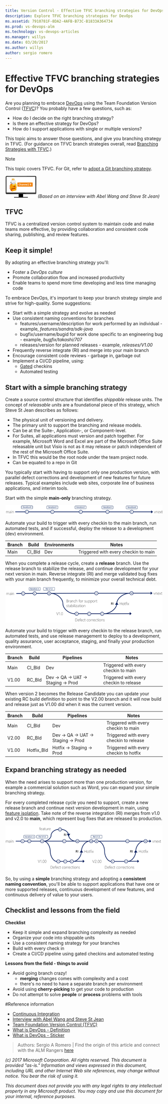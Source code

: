 ```yaml
---
title: Version Control - Effective TFVC branching strategies for DevOps
description: Explore TFVC branching strategies for DevOps 
ms.assetid: 7910781F-8DA2-4AFB-B73C-B1833A364734
ms.prod: vs-devops-alm
ms.technology: vs-devops-articles
ms.manager: willys
ms.date: 03/20/2017
ms.author: willys
author: sergio romero
---
```


# Effective TFVC branching strategies for DevOps

Are you planning to embrace [DevOps](http://donovanbrown.com/post/what-is-devops) using the Team Foundation Version Control ([TFVC](https://msdn.microsoft.com/en-us/library/ms181237.aspx))? You probably have a few questions, such as:

- How do I decide on the right branching strategy? 
- Is there an effective strategy for DevOps?
- How do I support applications with single or multiple versions?

This topic aims to answer those questions, and give you branching strategy in TFVC. (For guidance on TFVC branch strategies overall, read [Branching Strategies with TFVC](./branching-strategies-with-tfvc.md).) 

> [!NOTE]
> 
> This topic covers TFVC. For Git, refer to [adopt a Git branching strategy](./git-branching-guidance.md).  

[![Channel9](_img/effective-tfvc-branching-strategies-for-devops/channel9.png)](https://channel9.msdn.com/Blogs/DevOps-Interviews/Interview-with-Abel-Wang-and-Steven-St-Jean) *(Based on an interview with Abel Wang and Steve St Jean)*

## TFVC

TFVC is a centralized version control system to maintain code and make teams more effective, by providing collaboration and consistent code sharing, publishing, and review features. 

## Keep it simple!

By adopting an effective branching strategy you'll:
- Foster a *DevOps culture*
- Promote collaboration flow and increased productivity
- Enable teams to spend more time developing and less time managing code

To embrace DevOps, it's important to keep your branch strategy simple and strive for high-quality. Some suggestions:

- Start with a simple strategy and evolve as needed
- Use consistent naming conventions for branches
	- features/username/description for work performed by an individual - example, *features/sandra/sdk-java*
	- bugfix/username/bugid for work done specific to an engineering bug - example, *bugfix/takashi/707*
	- releases/version for planned releases - example, *releases/V1.00*
- Frequently reverse integrate (RI) and merge into your main branch
- Encourage consistent code reviews - garbage in, garbage out
- Implement a CI/CD pipeline, using:
	- [Gated](https://www.visualstudio.com/en-us/docs/tfvc/check-folder-controlled-by-gated-check-build-process) checkins
	- Automated testing

## Start with a simple branching strategy

Create a source control structure that identifies *shippable* release units. The concept of *releasable units* are a foundational piece of this strategy, which Steve St Jean describes as follows:
- The physical unit of versioning and delivery.
- The primary unit to support the branching and release models.
- Can be at the Suite-, Application-, or Component-level.
- For Suites, all applications must version and patch together. For example, Microsoft Word and Excel are part of the Microsoft Office Suite releasable unit but Visio is not as it may release or patch independent of the rest of the Microsoft Office Suite.
- In TFVC this would be the root node under the team project node.
- Can be equated to a repo in Git

You typically start with having to support only one production version, with parallel defect corrections and development of new features for future releases. Typical examples include web sites, corporate line of business applications, and interim tools.

Start with the simple **main-only** branching strategy.

![initial branch diagram](_img/effective-tfvc-branching-strategies-for-devops/effective-tfvc-branching-strategies-for-devops-initial.png)

Automate your build to trigger with every checkin to the main branch, run automated tests, and if successful, deploy the release to a development (dev) environment.

|Branch|Build|Environments|Notes|
|------|-----|---------|-----|
|Main|CI_Bld|Dev|Triggered with every checkin to main|

When you complete a release cycle, create a **release** branch. Use the release branch to stabilize the release, and continue development for your next version in main. Reverse integrate (RI) and merge validated bug fixes with your main branch frequently, to minimize your overall technical debt.

![Version 1.0 is released](_img/effective-tfvc-branching-strategies-for-devops/effective-tfvc-branching-strategies-for-devops-vnext.png)

Automate your build to trigger with every checkin to the release branch, run automated tests, and use release management to deploy to a development, quality assurance, user acceptance, staging, and finally your production environment.

|Branch|Build|Pipelines|Notes|
|------|-----|---------|-----|
|Main|CI_Bld|Dev|Triggered with every checkin to main|
|V1.00|RC_Bld|Dev -> QA -> UAT -> Staging -> Prod|Triggered with every checkin to release|

When version 2 becomes the Release Candidate you can update your existing RC build definition to point to the V2.00 branch and it will now build and release just as V1.00 did when it was the current version.

|Branch|Build|Pipelines|Notes|
|------|-----|---------|-----|
|Main|CI_Bld|Dev|Triggered with every checkin to main|
|V2.00|RC_Bld|Dev -> QA -> UAT -> Staging -> Prod|Triggered with every checkin to release|
|V1.00|Hotfix_Bld|Hotfix -> Staging -> Prod|Triggered with every checkin to hotfix|

## Expand branching strategy as needed

When the need arises to support more than one production version, for example a commercial solution such as Word, you can expand your simple branching strategy. 

For every completed release cycle you need to support, create a new release branch and continue next version development in main, using [feature isolation](./effective-feature-isolation-on-tfvc.md). Take note of the reverse integration (RI) merges from v1.0 and v2.0 to **main**, which represent bug fixes that are released to production.

![Version 2.0 is released](_img/effective-tfvc-branching-strategies-for-devops/effective-tfvc-branching-strategies-for-devops-complex.png)

So, by using a **simple** branching strategy and adopting a **consistent naming convention**, you'll be able to support applications that have one or more supported releases, continuous development of new features, and continuous delivery of value to your users.

## Checklist and lessons from the field

**Checklist**

- Keep it simple and expand branching complexity as needed
- Organize your code into shippable units
- Use a consistent naming strategy for your branches
- Build with every check in
- Create a CI/CD pipeline using gated checkins and automated testing

**Lessons from the field - things to avoid**

- Avoid going branch crazy!
	- **merging** changes comes with complexity and a cost
	- there's no need to have a separate branch per environment
- Avoid using **cherry-picking** to get your code to production
- Do not attempt to solve **people** or **process** problems with tools

#Reference information
- [Continuous Integration](https://www.visualstudio.com/learn/what-is-continuous-integration/)
- [Interview with Abel Wang and Steve St Jean](https://channel9.msdn.com/Blogs/DevOps-Interviews/Interview-with-Abel-Wang-and-Steven-St-Jean)
- [Team Foundation Version Control (TFVC)](https://www.visualstudio.com/en-us/docs/tfvc/overview)
- [What is DevOps - Definition](http://donovanbrown.com/post/what-is-devops)
- [What is DevOps - Sticker](https://www.stickermule.com/marketplace/9107-devops-donovan-brown)

> Authors: Sergio A Romero | Find the origin of this article and connect with the ALM Rangers [here](https://github.com/ALM-Rangers/Guidance/blob/master/README.md)
 
*(c) 2017 Microsoft Corporation. All rights reserved. This document is
provided "as-is." Information and views expressed in this document,
including URL and other Internet Web site references, may change without
notice. You bear the risk of using it.*

*This document does not provide you with any legal rights to any
intellectual property in any Microsoft product. You may copy and use
this document for your internal, reference purposes.*
